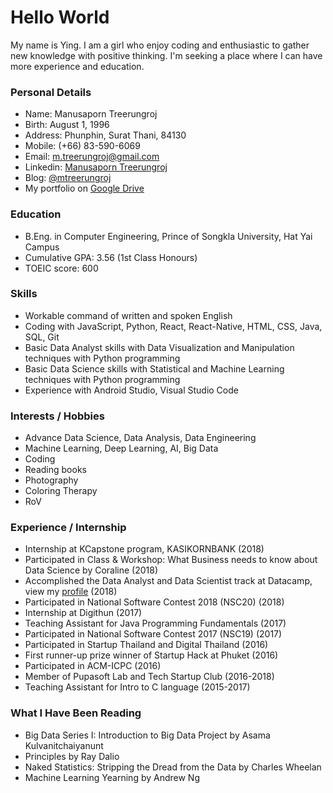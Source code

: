# Hello World
My name is Ying. I am a girl who enjoy coding and enthusiastic to gather new knowledge with positive thinking. I'm seeking a place where I can have more experience and education.

### Personal Details
* Name: Manusaporn Treerungroj
* Birth: August 1, 1996
* Address: Phunphin, Surat Thani, 84130
* Mobile: (+66) 83-590-6069
* Email: m.treerungroj@gmail.com
* Linkedin: [Manusaporn Treerungroj](https://www.linkedin.com/in/mtreerungroj)
* Blog: [@mtreerungroj](https://medium.com/@m.treerungroj)
* My portfolio on [Google Drive](https://docs.google.com/presentation/d/13rDS1p9heMJBZoYPO7HUYwxeUYVpQ8BhvgTa3HU1dXw/edit?usp=sharing)

### Education
* B.Eng. in Computer Engineering, Prince of Songkla University, Hat Yai Campus
* Cumulative GPA: 3.56 (1st Class Honours)
* TOEIC score: 600

### Skills
* Workable command of written and spoken English
* Coding with JavaScript, Python, React, React-Native, HTML, CSS, Java, SQL, Git
* Basic Data Analyst skills with Data Visualization and Manipulation techniques with Python programming
* Basic Data Science skills with Statistical and Machine Learning techniques with Python programming
* Experience with Android Studio, Visual Studio Code

### Interests / Hobbies
* Advance Data Science, Data Analysis, Data Engineering
* Machine Learning, Deep Learning, AI, Big Data
* Coding
* Reading books
* Photography
* Coloring Therapy
* RoV

### Experience / Internship
* Internship at KCapstone program, KASIKORNBANK (2018)
* Participated in Class & Workshop: What Business needs to know about Data Science by Coraline (2018)
* Accomplished the Data Analyst and Data Scientist track at Datacamp, view my [profile](https://datacamp.com/profile/mtreerungroj) (2018)
* Participated in National Software Contest 2018 (NSC20) (2018)
* Internship at Digithun (2017)
* Teaching Assistant for Java Programming Fundamentals (2017)
* Participated in National Software Contest 2017 (NSC19) (2017)
* Participated in Startup Thailand and Digital Thailand (2016)
* First runner-up prize winner of Startup Hack at Phuket (2016)
* Participated in ACM-ICPC (2016)
* Member of Pupasoft Lab and Tech Startup Club (2016-2018)
* Teaching Assistant for Intro to C language (2015-2017)

### What I Have Been Reading
* Big Data Series I: Introduction to Big Data Project by Asama Kulvanitchaiyanunt
* Principles by Ray Dalio
* Naked Statistics: Stripping the Dread from the Data by Charles Wheelan
* Machine Learning Yearning by Andrew Ng
